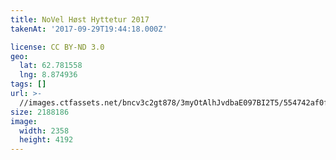 ```yaml
---
title: NoVel Høst Hyttetur 2017
takenAt: '2017-09-29T19:44:18.000Z'

license: CC BY-ND 3.0
geo:
  lat: 62.781558
  lng: 8.874936
tags: []
url: >-
  //images.ctfassets.net/bncv3c2gt878/3myOtAlhJvdbaE097BI2T5/554742af0fd6373e74fb10c5dcf98e69/novel-hst-hyttetur-2017_36727310824_o
size: 2188186
image:
  width: 2358
  height: 4192
---
```

